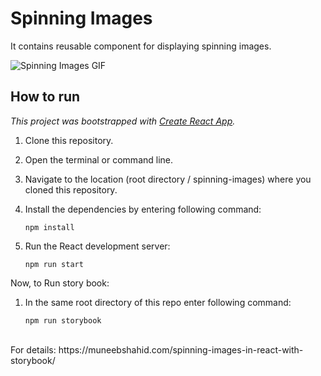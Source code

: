 # Spinning Images
It contains reusable component for displaying spinning images.

![Spinning Images GIF](./doc/images/spinning-images.gif)

## How to run

<em>This project was bootstrapped with [Create React App](https://github.com/facebook/create-react-app).</em>


1.  Clone this repository.
1.  Open the terminal or command line.
1.  Navigate to the location (root directory / spinning-images) where you cloned this repository.
1.  Install the dependencies by entering following command:
 
      `npm install`
      
1.  Run the React development server:

      `npm run start`
      
Now, to Run story book:

1.  In the same root directory of this repo enter following command:
 
      `npm run storybook`


<br/>
For details: https://muneebshahid.com/spinning-images-in-react-with-storybook/
